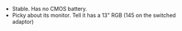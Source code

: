- Stable.  Has no CMOS battery.
- Picky about its monitor.  Tell it has a 13" RGB (145 on the switched adaptor)
